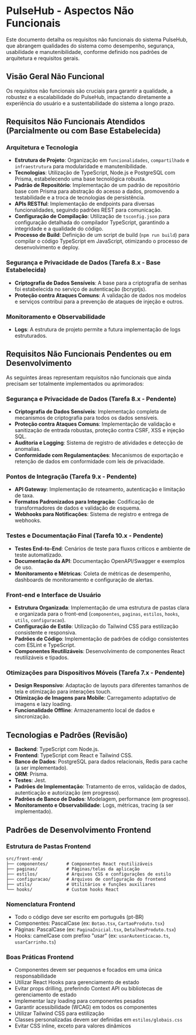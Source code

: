 # PulseHub - Aspectos Não Funcionais

Este documento detalha os requisitos não funcionais do sistema PulseHub, que abrangem qualidades do sistema como desempenho, segurança, usabilidade e manutenibilidade, conforme definido nos padrões de arquitetura e requisitos gerais.

## Visão Geral Não Funcional

Os requisitos não funcionais são cruciais para garantir a qualidade, a robustez e a escalabilidade do PulseHub, impactando diretamente a experiência do usuário e a sustentabilidade do sistema a longo prazo.

## Requisitos Não Funcionais Atendidos (Parcialmente ou com Base Estabelecida)

### Arquitetura e Tecnologia
- **Estrutura de Projeto**: Organização em `funcionalidades`, `compartilhado` e `infraestrutura` para modularidade e manutenibilidade.
- **Tecnologias**: Utilização de TypeScript, Node.js e PostgreSQL com Prisma, estabelecendo uma base tecnológica robusta.
- **Padrão de Repositório**: Implementação de um padrão de repositório base com Prisma para abstração do acesso a dados, promovendo a testabilidade e a troca de tecnologias de persistência.
- **APIs RESTful**: Implementação de endpoints para diversas funcionalidades, seguindo padrões REST para comunicação.
- **Configuração de Compilação**: Utilização de `tsconfig.json` para configuração detalhada do compilador TypeScript, garantindo a integridade e a qualidade do código.
- **Processo de Build**: Definição de um script de build (`npm run build`) para compilar o código TypeScript em JavaScript, otimizando o processo de desenvolvimento e deploy.

### Segurança e Privacidade de Dados (Tarefa 8.x - Base Estabelecida)
- **Criptografia de Dados Sensíveis**: A base para a criptografia de senhas foi estabelecida no serviço de autenticação (bcryptjs).
- **Proteção contra Ataques Comuns**: A validação de dados nos modelos e serviços contribui para a prevenção de ataques de injeção e outros.

### Monitoramento e Observabilidade
- **Logs**: A estrutura de projeto permite a futura implementação de logs estruturados.

## Requisitos Não Funcionais Pendentes ou em Desenvolvimento

As seguintes áreas representam requisitos não funcionais que ainda precisam ser totalmente implementados ou aprimorados:

### Segurança e Privacidade de Dados (Tarefa 8.x - Pendente)
- **Criptografia de Dados Sensíveis**: Implementação completa de mecanismos de criptografia para todos os dados sensíveis.
- **Proteção contra Ataques Comuns**: Implementação de validação e sanitização de entrada robustas, proteção contra CSRF, XSS e injeção SQL.
- **Auditoria e Logging**: Sistema de registro de atividades e detecção de anomalias.
- **Conformidade com Regulamentações**: Mecanismos de exportação e retenção de dados em conformidade com leis de privacidade.

### Pontos de Integração (Tarefa 9.x - Pendente)
- **API Gateway**: Implementação de roteamento, autenticação e limitação de taxa.
- **Formatos Padronizados para Integração**: Codificação de transformadores de dados e validação de esquema.
- **Webhooks para Notificações**: Sistema de registro e entrega de webhooks.

### Testes e Documentação Final (Tarefa 10.x - Pendente)
- **Testes End-to-End**: Cenários de teste para fluxos críticos e ambiente de teste automatizado.
- **Documentação da API**: Documentação OpenAPI/Swagger e exemplos de uso.
- **Monitoramento e Métricas**: Coleta de métricas de desempenho, dashboards de monitoramento e configuração de alertas.

### Front-end e Interface de Usuário
- **Estrutura Organizada**: Implementação de uma estrutura de pastas clara e organizada para o front-end (`componentes`, `paginas`, `estilos`, `hooks`, `utils`, `configuracao`).
- **Configuração de Estilo**: Utilização do Tailwind CSS para estilização consistente e responsiva.
- **Padrões de Código**: Implementação de padrões de código consistentes com ESLint e TypeScript.
- **Componentes Reutilizáveis**: Desenvolvimento de componentes React reutilizáveis e tipados.

### Otimizações para Dispositivos Móveis (Tarefa 7.x - Pendente)
- **Design Responsivo**: Adaptação de layouts para diferentes tamanhos de tela e otimização para interações touch.
- **Otimização de Imagens para Mobile**: Carregamento adaptativo de imagens e lazy loading.
- **Funcionalidade Offline**: Armazenamento local de dados e sincronização.

## Tecnologias e Padrões (Revisão)

- **Backend**: TypeScript com Node.js.
- **Frontend**: TypeScript com React e Tailwind CSS.
- **Banco de Dados**: PostgreSQL para dados relacionais, Redis para cache (a ser implementado).
- **ORM**: Prisma.
- **Testes**: Jest.
- **Padrões de Implementação**: Tratamento de erros, validação de dados, autenticação e autorização (em progresso).
- **Padrões de Banco de Dados**: Modelagem, performance (em progresso).
- **Monitoramento e Observabilidade**: Logs, métricas, tracing (a ser implementado).

## Padrões de Desenvolvimento Frontend

### Estrutura de Pastas Frontend
```
src/front-end/
├── componentes/       # Componentes React reutilizáveis
├── paginas/           # Páginas/telas da aplicação
├── estilos/           # Arquivos CSS e configurações de estilo
├── configuracao/      # Arquivos de configuração do frontend
├── utils/             # Utilitários e funções auxiliares
└── hooks/             # Custom hooks React
```

### Nomenclatura Frontend
- Todo o código deve ser escrito em português (pt-BR)
- Componentes: PascalCase (ex: `Botao.tsx`, `CartaoProduto.tsx`)
- Páginas: PascalCase (ex: `PaginaInicial.tsx`, `DetalhesProduto.tsx`)
- Hooks: camelCase com prefixo "usar" (ex: `usarAutenticacao.ts`, `usarCarrinho.ts`)

### Boas Práticas Frontend
- Componentes devem ser pequenos e focados em uma única responsabilidade
- Utilizar React Hooks para gerenciamento de estado
- Evitar props drilling, preferindo Context API ou bibliotecas de gerenciamento de estado
- Implementar lazy loading para componentes pesados
- Garantir acessibilidade (WCAG) em todos os componentes
- Utilizar Tailwind CSS para estilização
- Classes personalizadas devem ser definidas em `estilos/globais.css`
- Evitar CSS inline, exceto para valores dinâmicos